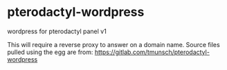 # pterodactyl-wordpress

wordpress for pterodactyl panel v1

This will require a reverse proxy to answer on a domain name. Source files pulled using the egg are from: https://gitlab.com/tmunsch/pterodactyl-wordpress
